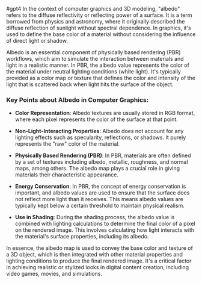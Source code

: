 #gpt4
In the context of computer graphics and 3D modeling, "albedo" refers to the diffuse reflectivity or reflecting power of a surface. It is a term borrowed from physics and astronomy, where it originally described the diffuse reflection of sunlight without spectral dependence. In graphics, it's used to define the base color of a material without considering the influence of direct light or shadow.

Albedo is an essential component of physically based rendering (PBR) workflows, which aim to simulate the interaction between materials and light in a realistic manner. In PBR, the albedo value represents the color of the material under neutral lighting conditions (white light). It's typically provided as a color map or texture that defines the color and intensity of the light that is scattered back when light hits the surface of the object.

### Key Points about Albedo in Computer Graphics:

- **Color Representation**: Albedo textures are usually stored in RGB format, where each pixel represents the color of the surface at that point.

- **Non-Light-Interacting Properties**: Albedo does not account for any lighting effects such as specularity, reflections, or shadows. It purely represents the "raw" color of the material.

- **Physically Based Rendering (PBR)**: In PBR, materials are often defined by a set of textures including albedo, metallic, roughness, and normal maps, among others. The albedo map plays a crucial role in giving materials their characteristic appearance.

- **Energy Conservation**: In PBR, the concept of energy conservation is important, and albedo values are used to ensure that the surface does not reflect more light than it receives. This means albedo values are typically kept below a certain threshold to maintain physical realism.

- **Use in Shading**: During the shading process, the albedo value is combined with lighting calculations to determine the final color of a pixel on the rendered image. This involves calculating how light interacts with the material's surface properties, including its albedo.

In essence, the albedo map is used to convey the base color and texture of a 3D object, which is then integrated with other material properties and lighting conditions to produce the final rendered image. It's a critical factor in achieving realistic or stylized looks in digital content creation, including video games, movies, and simulations.